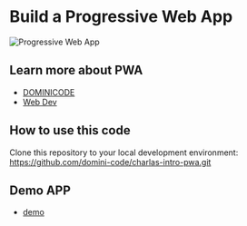 # Build a Progressive Web App

![Progressive Web App](https://user-images.githubusercontent.com/7414771/103759045-5f653100-5013-11eb-9c0f-f851df96948d.jpg)

## Learn more about PWA

- [DOMINICODE](https://www.youtube.com/c/DominiCode)
- [Web Dev](https://web.dev)

## How to use this code

Clone this repository to your local development environment: https://github.com/domini-code/charlas-intro-pwa.git

## Demo APP

- [demo](https://pwa-dominicode.web.app)
